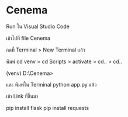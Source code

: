 # Cenema
 
Run ใน Visual Studio Code

เข้าไปที่ file Cenema

กดที่ Terminal > New Terminal แล้ว

พิมพ์ cd venv > cd Scripts > activate > cd.. > cd..

(venv) D:\Cenema>

และ พิมพ์ใน Terminal python app.py แล้ว

เข้า Link ที่ขึ้นมา

pip install flask
pip install requests